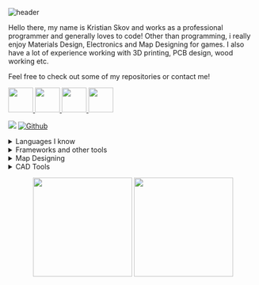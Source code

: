 ![header](https://capsule-render.vercel.app/api?type=wave&color=291b3e&height=120&&text=My%20Profile&fontSize=90&animation=fadeIn&fontColor=ffffff)

Hello there, my name is Kristian Skov and works as a professional programmer and generally loves to code!
Other than programming, i really enjoy Materials Design, Electronics and Map Designing for games.
I also have a lot of experience working with 3D printing, PCB design, wood working etc.

Feel free to check out some of my repositories or contact me!
<p align="left">
  <a href="https://steamcommunity.com/id/nanotek701/"> <img height="50" src="https://user-images.githubusercontent.com/22596587/150757725-0f17435d-8134-4926-97af-8b23064e294f.png"> </a>
  <a href="https://discordapp.com/users/357126223383494659/"> <img height="50" src="https://user-images.githubusercontent.com/22596587/150757512-3e3a5db3-d477-47a7-9e81-2a2d2e4d88c8.png"> </a>
  <a href="https://www.linkedin.com/in/kristian-johansen-210452185/"> <img height="50" src="https://user-images.githubusercontent.com/22596587/150757647-f1161d77-10b1-4fef-a67b-4b3b7a486d71.png"> </a>
  <a href="mailto: kris701kj@gmail.com"> <img height="50" src="https://user-images.githubusercontent.com/22596587/150757596-61deb76c-6b2a-4083-bfb9-fd4be1c34f64.png"> </a>
</p>

![](https://visitor-badge.laobi.icu/badge?page_id=kris701)
[![Github](https://img.shields.io/github/followers/kris701?label=Follow&style=social)](https://github.com/kris701)

<details>
<summary>Languages I know</summary>
<ul>
<li>C (mostly c99)</li>
<li>C++ (Arduino, std)</li>
<li>C# (.NET)</li>
<li>Python</li>
<li>Assembly (6502 or 86x)</li>
<li>HTML/CSS/JS</li>
<li>MSSQL, MySQL and Postgres</li>
</ul>
</details>

<details>
<summary>Frameworks and other tools</summary>
<ul>
<li>WPF (C#)</li>
<li>WinForms (C#)</li>
<li>ASP.NET APIs (C#)</li>
<li>Azure</li>
<li>Visual Studio 2010-2022</li>
<li>SoapUI</li>
<li>Postman</li>
<li>ANTLR 4 (C#)</li>
<li>XNA and Monogame (C#)</li>
<li>Tensorflow (Python)</li>
</ul>
</details>

<details>
<summary>Map Designing</summary>
<ul>
<li>Hammer (HL2 and GMOD)</li>
<li>GEM Editor (MOWAS 2)</li>
</ul>
</details>

<details>
<summary>CAD Tools</summary>
<ul>
<li>Fusion 360</li>
<li>EAGLE</li>
</ul>
</details>

<p align="center">
  <img height="200" src="https://github-readme-stats.vercel.app/api?username=kris701&show_icons=true&count_private=true&theme=jolly">
  <img height="200" src="https://github-readme-stats.vercel.app/api/top-langs/?username=kris701&theme=jolly">
</p>

